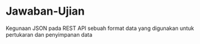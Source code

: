 # Jawaban-Ujian
Kegunaan JSON pada REST API sebuah format data yang digunakan untuk pertukaran dan penyimpanan data
